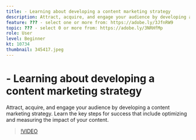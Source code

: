 ```yaml
---
title: - Learning about developing a content marketing strategy
description: Attract, acquire, and engage your audience by developing a content marketing strategy. Learn the key steps for success that include optimizing and measuring th… (Descriptions should be between 60 and 160 characters)
feature: ??? - select one or more from: https://adobe.ly/3JfnRW9
topic: ??? - select 0 or more from: https://adobe.ly/3NRHfMp
role: User
level: Beginner
kt: 10734
thumbnail: 345417.jpeg
---
```


# - Learning about developing a content marketing strategy

Attract, acquire, and engage your audience by developing a content marketing strategy. Learn the key steps for success that include optimizing and measuring the impact of your content.

>[!VIDEO](https://video.tv.adobe.com/v/345417/?quality=12&learn=on)
